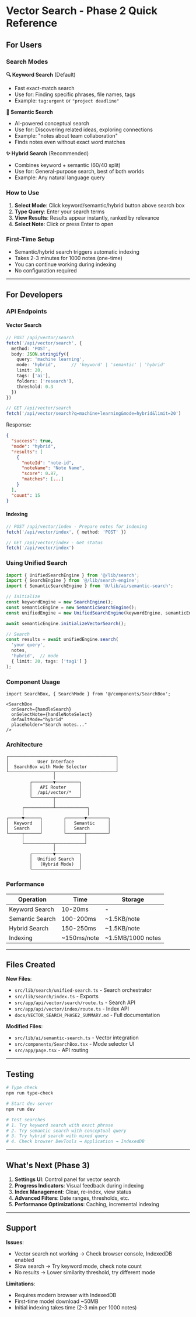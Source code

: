 # Vector Search - Phase 2 Quick Reference

## For Users

### Search Modes

**🔍 Keyword Search** (Default)
- Fast exact-match search
- Use for: Finding specific phrases, file names, tags
- Example: `tag:urgent` or `"project deadline"`

**🧠 Semantic Search**
- AI-powered conceptual search
- Use for: Discovering related ideas, exploring connections
- Example: "notes about team collaboration"
- Finds notes even without exact word matches

**✨ Hybrid Search** (Recommended)
- Combines keyword + semantic (60/40 split)
- Use for: General-purpose search, best of both worlds
- Example: Any natural language query

### How to Use

1. **Select Mode**: Click keyword/semantic/hybrid button above search box
2. **Type Query**: Enter your search terms
3. **View Results**: Results appear instantly, ranked by relevance
4. **Select Note**: Click or press Enter to open

### First-Time Setup

- Semantic/hybrid search triggers automatic indexing
- Takes 2-3 minutes for 1000 notes (one-time)
- You can continue working during indexing
- No configuration required

---

## For Developers

### API Endpoints

#### Vector Search
```typescript
// POST /api/vector/search
fetch('/api/vector/search', {
  method: 'POST',
  body: JSON.stringify({
    query: 'machine learning',
    mode: 'hybrid',      // 'keyword' | 'semantic' | 'hybrid'
    limit: 20,
    tags: ['ai'],
    folders: ['research'],
    threshold: 0.3
  })
})

// GET /api/vector/search
fetch('/api/vector/search?q=machine+learning&mode=hybrid&limit=20')
```

Response:
```json
{
  "success": true,
  "mode": "hybrid",
  "results": [
    {
      "noteId": "note-id",
      "noteName": "Note Name",
      "score": 0.87,
      "matches": [...]
    }
  ],
  "count": 15
}
```

#### Indexing
```typescript
// POST /api/vector/index - Prepare notes for indexing
fetch('/api/vector/index', { method: 'POST' })

// GET /api/vector/index - Get status
fetch('/api/vector/index')
```

### Using Unified Search

```typescript
import { UnifiedSearchEngine } from '@/lib/search';
import { SearchEngine } from '@/lib/search-engine';
import { SemanticSearchEngine } from '@/lib/ai/semantic-search';

// Initialize
const keywordEngine = new SearchEngine();
const semanticEngine = new SemanticSearchEngine();
const unifiedEngine = new UnifiedSearchEngine(keywordEngine, semanticEngine);

await semanticEngine.initializeVectorSearch();

// Search
const results = await unifiedEngine.search(
  'your query',
  notes,
  'hybrid',  // mode
  { limit: 20, tags: ['tag1'] }
);
```

### Component Usage

```tsx
import SearchBox, { SearchMode } from '@/components/SearchBox';

<SearchBox
  onSearch={handleSearch}
  onSelectNote={handleNoteSelect}
  defaultMode="hybrid"
  placeholder="Search notes..."
/>
```

### Architecture

```
┌─────────────────────────────────────────┐
│           User Interface                │
│  SearchBox with Mode Selector           │
└─────────────────┬───────────────────────┘
                  │
         ┌────────▼─────────┐
         │   API Router     │
         │  /api/vector/*   │
         └────────┬─────────┘
                  │
      ┌───────────┴────────────┐
      │                        │
┌─────▼──────┐        ┌───────▼────────┐
│  Keyword   │        │   Semantic     │
│  Search    │        │   Search       │
└─────┬──────┘        └───────┬────────┘
      │                       │
      └───────────┬───────────┘
                  │
         ┌────────▼─────────┐
         │  Unified Search  │
         │   (Hybrid Mode)  │
         └──────────────────┘
```

### Performance

| Operation | Time | Storage |
|-----------|------|---------|
| Keyword Search | 10-20ms | - |
| Semantic Search | 100-200ms | ~1.5KB/note |
| Hybrid Search | 150-250ms | ~1.5KB/note |
| Indexing | ~150ms/note | ~1.5MB/1000 notes |

---

## Files Created

**New Files**:
- `src/lib/search/unified-search.ts` - Search orchestrator
- `src/lib/search/index.ts` - Exports
- `src/app/api/vector/search/route.ts` - Search API
- `src/app/api/vector/index/route.ts` - Index API
- `docs/VECTOR_SEARCH_PHASE2_SUMMARY.md` - Full documentation

**Modified Files**:
- `src/lib/ai/semantic-search.ts` - Vector integration
- `src/components/SearchBox.tsx` - Mode selector UI
- `src/app/page.tsx` - API routing

---

## Testing

```bash
# Type check
npm run type-check

# Start dev server
npm run dev

# Test searches
# 1. Try keyword search with exact phrase
# 2. Try semantic search with conceptual query
# 3. Try hybrid search with mixed query
# 4. Check browser DevTools → Application → IndexedDB
```

---

## What's Next (Phase 3)

1. **Settings UI**: Control panel for vector search
2. **Progress Indicators**: Visual feedback during indexing
3. **Index Management**: Clear, re-index, view status
4. **Advanced Filters**: Date ranges, thresholds, etc.
5. **Performance Optimizations**: Caching, incremental indexing

---

## Support

**Issues**:
- Vector search not working → Check browser console, IndexedDB enabled
- Slow search → Try keyword mode, check note count
- No results → Lower similarity threshold, try different mode

**Limitations**:
- Requires modern browser with IndexedDB
- First-time model download ~50MB
- Initial indexing takes time (2-3 min per 1000 notes)

